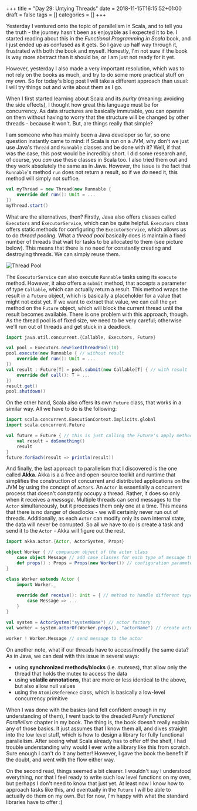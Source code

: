 +++
title = "Day 29: Untying Threads"
date = 2018-11-15T16:15:52+01:00
draft = false
tags = []
categories = []
+++

Yesterday I ventured onto the topic of parallelism in Scala, and to tell you the truth - the journey hasn't been as enjoyable as I expected it to be. I started reading about this in the _Functional Programming in Scala_ book, and I just ended up as confused as it gets. So I gave up half way through it, frustrated with both the book and myself. Honestly, I'm not sure if the book is way more abstract than it should be, or I am just not ready for it yet.

However, yesterday I also made a very important resolution, which was to not rely on the books as much, and try to do some more practical stuff on my own. So for today's blog post I will take a different approach than usual: I will try things out and write about them as I go. 

When I first started learning about Scala and its _purity_ (meaning: avoiding the side effects), I thought how great this language must be for concurrency. As data structures are basically immutable, you can operate on them without having to worry that the structure will be changed by other threads - because it won't. But, are things really that simple?

I am someone who has mainly been a Java developer so far, so one question instantly came to mind: if Scala is run on a JVM, why don't we just use Java's `Thread` and `Runnable` classes and be done with it? Well, if that was the case, this post would be incredibly short. I did some research and, of course, you _can_ use these classes in Scala too. I also tried them out and they work absolutely the same as in Java. However, the issue is the fact that `Runnable`'s method `run` does not return a result, so if we _do_ need it, this method will simply not suffice.

``` scala
val myThread = new Thread(new Runnable {
    override def run(): Unit = ...
})
myThread.start()
```

What are the alternatives, then? Firstly, Java also offers classes called `Executors` and `ExecutorService`, which can be quite helpful. `Executors` class offers static methods for configuring the `ExecutorService`, which allows us to do _thread pooling_. What a _thread pool_ basically does is maintain a fixed number of threads that wait for tasks to be allocated to them (see picture below). This means that there is no need for constantly creating and destroying threads. We can simply reuse them.

![Thread Pool](https://upload.wikimedia.org/wikipedia/commons/thumb/0/0c/Thread_pool.svg/600px-Thread_pool.svg.png)

The `ExecutorService` can also execute `Runnable` tasks using its `execute` method. However, it also offers a `submit` method, that accepts a parameter of type `Callable`, which can actually return a result. This method wraps the result in a `Future` object, which is basically a placeholder for a value that might not exist yet. If we want to extract that value, we can call the `get` method on the `Future` object, which will block the current thread until the result becomes available. There is one problem with this approach, though. As the thread pool is of fixed size, we need to be very careful; otherwise we'll run out of threads and get stuck in a deadlock.

``` scala
import java.util.concurrent.{Callable, Executors, Future}

val pool = Executors.newFixedThreadPool(10)
pool.execute(new Runnable { // without result
    override def run(): Unit = ...
})
val result : Future[T] = pool.submit(new Callable[T] { // with result
    override def call(): T = ...
})
result.get()
pool.shutdown()
```

On the other hand, Scala also offers its own `Future` class, that works in a similar way. All we have to do is the following:

``` scala
import scala.concurrent.ExecutionContext.Implicits.global
import scala.concurrent.Future

val future = Future { // this is just calling the Future's apply method
    val result = doSomething()
    result
}
future.forEach(result => println(result))
```

And finally, the last approach to parallelism that I discovered is the one called __Akka__. Akka is a a free and open-source toolkit and runtime that simplifies the construction of concurrent and distributed applications on the JVM by using the concept of `Actors`. An `Actor` is essentially a concurrent process that doesn't constantly occupy a thread. Rather, it does so only when it receives a _message_. Multiple threads can send messages to the `Actor` simultaneously, but it processes them only one at a time. This means that there is no danger of deadlocks - we will certainly never run out of threads. Additionally, as each `Actor` can modify only its own internal state, the data will never be corrupted. So all we have to do is create a task and send it to the `Actor` - Akka will figure out the rest.

``` scala
import akka.actor.{Actor, ActorSystem, Props}

object Worker { // companion object of the actor class
    case object Message // add case classes for each type of message the actor receives
    def props() : Props = Props(new Worker()) // configuration parameters for the actor
}

class Worker extends Actor {
	import Worker._
	
	override def receive(): Unit = { // method to handle different types of messages
		case Message => ...
	}
}

val system = ActorSystem("systemName") // actor factory
val worker = system.actorOf(Worker.props(), "actorName") // create actor

worker ! Worker.Message // send message to the actor
```

On another note, what if our threads have to access/modify the same data? As in Java, we can deal with this issue in several ways:

* using __synchronized methods/blocks__ (i.e. _mutexes_), that allow only the thread that holds the mutex to access the data
* using __volatile annotations__, that are more or less identical to the above, but also allow null values
* using the `AtomicReference` class, which is basically a low-level concurrency primitive

When I was done with the basics (and felt confident enough in my understanding of them), I went back to the dreaded _Purely Functional Parallelism_ chapter in my book. The thing is, the book doesn't really explain any of those basics. It just assumes that I know them all, and dives straight into the low level stuff, which is how to design a library for fully functional parallelism. After seeing what Scala already has to offer off the shelf, I had trouble understanding why would I ever write a library like this from scratch. Sure enough I can't do it any better! However, I gave the book the benefit if the doubt, and went with the flow either way.

On the second read, things seemed a bit clearer. I wouldn't say I understood everything, nor that I feel ready to write such low level functions on my own, but perhaps I don't need to know that just yet. At least now I know how to approach tasks like this, and eventually in the `Future` I will be able to actually do them on my own. But for now, I'm happy with what the standard libraries have to offer :)